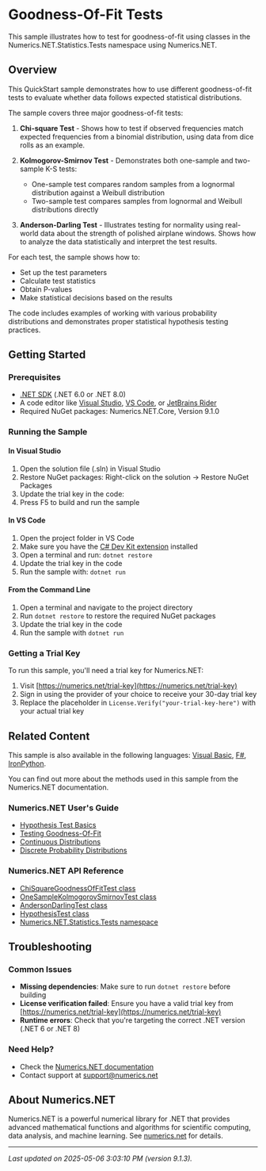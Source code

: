 # Goodness-Of-Fit Tests

This sample illustrates how to test for goodness-of-fit using classes in the Numerics.NET.Statistics.Tests namespace using Numerics.NET.

## Overview

This QuickStart sample demonstrates how to use different goodness-of-fit tests to evaluate whether data follows
expected statistical distributions.

The sample covers three major goodness-of-fit tests:

1. **Chi-square Test** - Shows how to test if observed frequencies match expected frequencies from a
binomial distribution, using data from dice rolls as an example.

2. **Kolmogorov-Smirnov Test** - Demonstrates both one-sample and two-sample K-S tests:
   - One-sample test compares random samples from a lognormal distribution against a Weibull
     distribution
   - Two-sample test compares samples from lognormal and Weibull distributions directly

3. **Anderson-Darling Test** - Illustrates testing for normality using real-world data about the
strength of polished airplane windows. Shows how to analyze the data statistically and interpret
the test results.

For each test, the sample shows how to:
- Set up the test parameters
- Calculate test statistics
- Obtain P-values
- Make statistical decisions based on the results

The code includes examples of working with various probability distributions and demonstrates proper
statistical hypothesis testing practices.


## Getting Started

### Prerequisites

- [.NET SDK](https://dotnet.microsoft.com/download) (.NET 6.0 or .NET 8.0)
- A code editor like [Visual Studio](https://visualstudio.microsoft.com/), [VS Code](https://code.visualstudio.com/), or [JetBrains Rider](https://www.jetbrains.com/rider/)
- Required NuGet packages: Numerics.NET.Core, Version 9.1.0

### Running the Sample

#### In Visual Studio
1. Open the solution file (.sln) in Visual Studio
2. Restore NuGet packages: Right-click on the solution → Restore NuGet Packages
3. Update the trial key in the code:
4. Press F5 to build and run the sample

#### In VS Code

1. Open the project folder in VS Code
2. Make sure you have the [C# Dev Kit extension](https://marketplace.visualstudio.com/items?itemName=ms-dotnettools.csdevkit) installed
3. Open a terminal and run: `dotnet restore`
4. Update the trial key in the code 
5. Run the sample with: `dotnet run`

#### From the Command Line

1. Open a terminal and navigate to the project directory
2. Run `dotnet restore` to restore the required NuGet packages
3. Update the trial key in the code
4. Run the sample with `dotnet run`

### Getting a Trial Key

To run this sample, you'll need a trial key for Numerics.NET:

1. Visit [https://numerics.net/trial-key](https://numerics.net/trial-key)
2. Sign in using the provider of your choice to receive your 30-day trial key
3. Replace the placeholder in `License.Verify("your-trial-key-here")` with your actual trial key

## Related Content

This sample is also available in the following languages: 
[Visual Basic](https://github.com/NumericsDotNet/quickstart-visualbasic/tree/net8.0/statistics/hypothesis-tests/goodness-of-fit-tests), [F#](https://github.com/NumericsDotNet/quickstart-fsharp/tree/net8.0/statistics/hypothesis-tests/goodness-of-fit-tests), [IronPython](https://github.com/NumericsDotNet/quickstart-ironpython/tree/net8.0/statistics/hypothesis-tests/goodness-of-fit-tests).

You can find out more about the methods used in this sample from the Numerics.NET documentation.

### Numerics.NET User's Guide

- [Hypothesis Test Basics](https://numerics.netstatistics/hypothesis-tests/hypothesis-test-basics)
- [Testing Goodness-Of-Fit](https://numerics.netstatistics/hypothesis-tests/testing-goodness-of-fit)
- [Continuous Distributions](https://numerics.netstatistics/continuous-distributions/continuous-distributions)
- [Discrete Probability Distributions](https://numerics.netstatistics/discrete-distributions/discrete-probability-distributions)

### Numerics.NET API Reference

- [ChiSquareGoodnessOfFitTest class](https://numerics.net/documentation/latest/reference/numerics.net.statistics.tests.chisquaregoodnessoffittest)
- [OneSampleKolmogorovSmirnovTest class](https://numerics.net/documentation/latest/reference/numerics.net.statistics.tests.onesamplekolmogorovsmirnovtest)
- [AndersonDarlingTest class](https://numerics.net/documentation/latest/reference/numerics.net.statistics.tests.andersondarlingtest)
- [HypothesisTest class](https://numerics.net/documentation/latest/reference/numerics.net.statistics.tests.hypothesistest)
- [Numerics.NET.Statistics.Tests namespace](https://numerics.net/documentation/latest/reference/numerics.net.statistics.tests)


## Troubleshooting

### Common Issues

- **Missing dependencies**: Make sure to run `dotnet restore` before building
- **License verification failed**: Ensure you have a valid trial key from [https://numerics.net/trial-key](https://numerics.net/trial-key)
- **Runtime errors**: Check that you're targeting the correct .NET version (.NET 6 or .NET 8)

### Need Help?

- Check the [Numerics.NET documentation](https://numerics.net/documentation/)
- Contact support at [support@numerics.net](mailto:support@numerics.net?subject=GoodnessOfFitTests%20QuickStart%20Sample%20%28C%23%29)

## About Numerics.NET

Numerics.NET is a powerful numerical library for .NET that provides advanced mathematical 
functions and algorithms for scientific computing, data analysis, and machine learning.
See [numerics.net](https://numerics.net) for details.

---

_Last updated on 2025-05-06 3:03:10 PM (version 9.1.3)._
